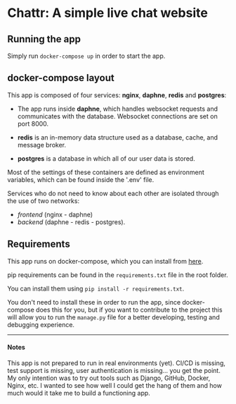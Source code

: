 # Chattr: A simple live chat website

## Running the app

Simply run `docker-compose up` in order to start the app.
## docker-compose layout

This app is composed of four services: **nginx**, **daphne**, **redis** and **postgres**:
- The app runs inside **daphne**, which handles websocket requests and communicates with the database.
Websocket connections are set on port 8000.

- **redis** is an in-memory data structure used as a database, cache, and message broker.
  
- **postgres** is a database in which all of our user data is stored.

Most of the settings of these containers are defined as environment variables, which
can be found inside the '.env' file.

Services who do not need to know about each other are isolated through the use of two networks:
- *frontend* (nginx - daphne)
- *backend* (daphne - redis - postgres).

## Requirements

This app runs on docker-compose, which you can install from [here](https://docs.docker.com/compose/install/).

pip requirements can be found in the `requirements.txt` file in the root folder.

You can install them using `pip install -r requirements.txt`.

You don't need to install these in order to run the app, since docker-compose does this for you,
but if you want to contribute to the project this will allow you to run the `manage.py` file for
a better developing, testing and debugging experience.

----------

#### Notes

This app is not prepared to run in real environments (yet). CI/CD is missing, test support is missing, user authentication is missing... you get the point. My only intention was to try out tools such as Django, GitHub, Docker, Nginx, etc. I wanted to see how well I could get the hang of them and how much would it take me to build a functioning app.